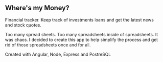 Where's my Money?
---------------------------

Financial tracker. Keep track of investments loans and get the latest news and stock quotes.

Too many spread sheets. Too many spreadsheets inside of spreadsheets. It was chaos. I decided to create this app to help simplify the process and get rid of those spreadsheets once and for all.

Created with Angular, Node, Express and PostreSQL
